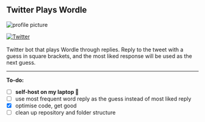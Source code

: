 ## Twitter Plays Wordle

![profile picture](https://pbs.twimg.com/profile_images/1503925008288133126/14hJBQ9k_200x200.jpg)

<a href="https://twitter.com/wordlegame_bot">
      <img src="https://img.shields.io/badge/Twitter-%40WordleGame__Bot-blue" alt="Twitter">
</a>
<br>
<br>
Twitter bot that plays Wordle through replies. Reply to the tweet with a guess in square brackets, and the most liked response will be used as the next guess.

***

**To-do:**
 - [ ] **self-host on my laptop 🚨**
 - [ ] use most frequent word reply as the guess instead of most liked reply
 - [x] optimise code, get good
 - [ ] clean up repository and folder structure
